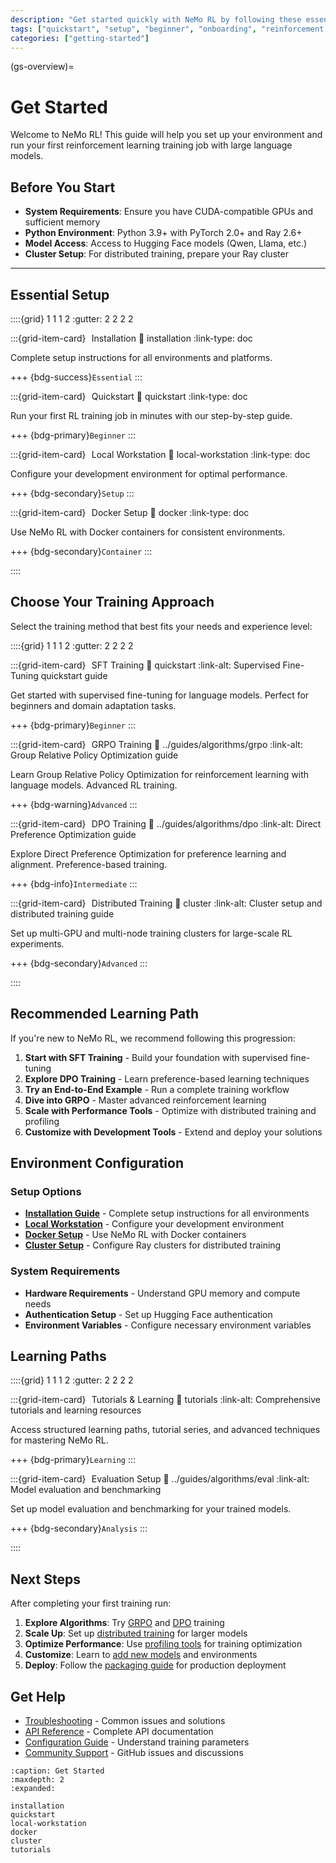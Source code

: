 ```yaml
---
description: "Get started quickly with NeMo RL by following these essential setup steps and choosing the right training approach for your reinforcement learning needs."
tags: ["quickstart", "setup", "beginner", "onboarding", "reinforcement learning", "distributed training"]
categories: ["getting-started"]
---
```


(gs-overview)=
# Get Started

Welcome to NeMo RL! This guide will help you set up your environment and run your first reinforcement learning training job with large language models.

## Before You Start

- **System Requirements**: Ensure you have CUDA-compatible GPUs and sufficient memory
- **Python Environment**: Python 3.9+ with PyTorch 2.0+ and Ray 2.6+
- **Model Access**: Access to Hugging Face models (Qwen, Llama, etc.)
- **Cluster Setup**: For distributed training, prepare your Ray cluster

---

## Essential Setup

::::{grid} 1 1 1 2
:gutter: 2 2 2 2

:::{grid-item-card} <span class="octicon" data-icon="gear" data-size="1.5em" style="font-size: 1.5em; margin-right: 0.25em;"></span> Installation
:link: installation
:link-type: doc

Complete setup instructions for all environments and platforms.

+++
{bdg-success}`Essential`
:::

:::{grid-item-card} <span class="octicon" data-icon="rocket" data-size="1.5em" style="font-size: 1.5em; margin-right: 0.25em;"></span> Quickstart
:link: quickstart
:link-type: doc

Run your first RL training job in minutes with our step-by-step guide.

+++
{bdg-primary}`Beginner`
:::

:::{grid-item-card} <span class="octicon" data-icon="computer" data-size="1.5em" style="font-size: 1.5em; margin-right: 0.25em;"></span> Local Workstation
:link: local-workstation
:link-type: doc

Configure your development environment for optimal performance.

+++
{bdg-secondary}`Setup`
:::

:::{grid-item-card} <span class="octicon" data-icon="package" data-size="1.5em" style="font-size: 1.5em; margin-right: 0.25em;"></span> Docker Setup
:link: docker
:link-type: doc

Use NeMo RL with Docker containers for consistent environments.

+++
{bdg-secondary}`Container`
:::

::::

## Choose Your Training Approach

Select the training method that best fits your needs and experience level:

::::{grid} 1 1 1 2
:gutter: 2 2 2 2

:::{grid-item-card} <span class="octicon" data-icon="play" data-size="1.5em" style="font-size: 1.5em; margin-right: 0.25em;"></span> SFT Training
:link: quickstart
:link-alt: Supervised Fine-Tuning quickstart guide

Get started with supervised fine-tuning for language models. Perfect for beginners and domain adaptation tasks.

+++
{bdg-primary}`Beginner`
:::

:::{grid-item-card} <span class="octicon" data-icon="graph" data-size="1.5em" style="font-size: 1.5em; margin-right: 0.25em;"></span> GRPO Training
:link: ../guides/algorithms/grpo
:link-alt: Group Relative Policy Optimization guide

Learn Group Relative Policy Optimization for reinforcement learning with language models. Advanced RL training.

+++
{bdg-warning}`Advanced`
:::

:::{grid-item-card} <span class="octicon" data-icon="heart" data-size="1.5em" style="font-size: 1.5em; margin-right: 0.25em;"></span> DPO Training
:link: ../guides/algorithms/dpo
:link-alt: Direct Preference Optimization guide

Explore Direct Preference Optimization for preference learning and alignment. Preference-based training.

+++
{bdg-info}`Intermediate`
:::

:::{grid-item-card} <span class="octicon" data-icon="server" data-size="1.5em" style="font-size: 1.5em; margin-right: 0.25em;"></span> Distributed Training
:link: cluster
:link-alt: Cluster setup and distributed training guide

Set up multi-GPU and multi-node training clusters for large-scale RL experiments.

+++
{bdg-secondary}`Advanced`
:::

::::

## Recommended Learning Path

If you're new to NeMo RL, we recommend following this progression:

1. **Start with SFT Training** - Build your foundation with supervised fine-tuning
2. **Explore DPO Training** - Learn preference-based learning techniques  
3. **Try an End-to-End Example** - Run a complete training workflow
4. **Dive into GRPO** - Master advanced reinforcement learning
5. **Scale with Performance Tools** - Optimize with distributed training and profiling
6. **Customize with Development Tools** - Extend and deploy your solutions

## Environment Configuration

### Setup Options
- **[Installation Guide](installation.md)** - Complete setup instructions for all environments
- **[Local Workstation](local-workstation.md)** - Configure your development environment
- **[Docker Setup](docker.md)** - Use NeMo RL with Docker containers
- **[Cluster Setup](cluster.md)** - Configure Ray clusters for distributed training

### System Requirements
- **Hardware Requirements** - Understand GPU memory and compute needs
- **Authentication Setup** - Set up Hugging Face authentication
- **Environment Variables** - Configure necessary environment variables

## Learning Paths

::::{grid} 1 1 1 2
:gutter: 2 2 2 2

:::{grid-item-card} <span class="octicon" data-icon="book" data-size="1.5em" style="font-size: 1.5em; margin-right: 0.25em;"></span> Tutorials & Learning
:link: tutorials
:link-alt: Comprehensive tutorials and learning resources

Access structured learning paths, tutorial series, and advanced techniques for mastering NeMo RL.

+++
{bdg-primary}`Learning`
:::

:::{grid-item-card} <span class="octicon" data-icon="graph" data-size="1.5em" style="font-size: 1.5em; margin-right: 0.25em;"></span> Evaluation Setup
:link: ../guides/algorithms/eval
:link-alt: Model evaluation and benchmarking

Set up model evaluation and benchmarking for your trained models.

+++
{bdg-secondary}`Analysis`
:::

::::

## Next Steps

After completing your first training run:

1. **Explore Algorithms**: Try [GRPO](../guides/algorithms/grpo.md) and [DPO](../guides/algorithms/dpo.md) training
2. **Scale Up**: Set up [distributed training](cluster.md) for larger models
3. **Optimize Performance**: Use [profiling tools](../guides/development/nsys-profiling.md) for training optimization
4. **Customize**: Learn to [add new models](../guides/development/adding-new-models.md) and environments
5. **Deploy**: Follow the [packaging guide](../guides/development/packaging.md) for production deployment

## Get Help

- [Troubleshooting](../reference/troubleshooting.md) - Common issues and solutions
- [API Reference](../reference/api.md) - Complete API documentation
- [Configuration Guide](../reference/configuration.md) - Understand training parameters
- [Community Support](https://github.com/NVIDIA-NeMo/RL/issues) - GitHub issues and discussions

```{toctree}
:caption: Get Started
:maxdepth: 2
:expanded:

installation
quickstart
local-workstation
docker
cluster
tutorials
```




